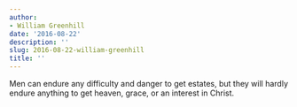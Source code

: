 ```yaml
---
author:
- William Greenhill
date: '2016-08-22'
description: ''
slug: 2016-08-22-william-greenhill
title: ''
---
```

Men can endure any difficulty and danger to get estates, but they will hardly endure anything to get heaven, grace, or an interest in Christ.



